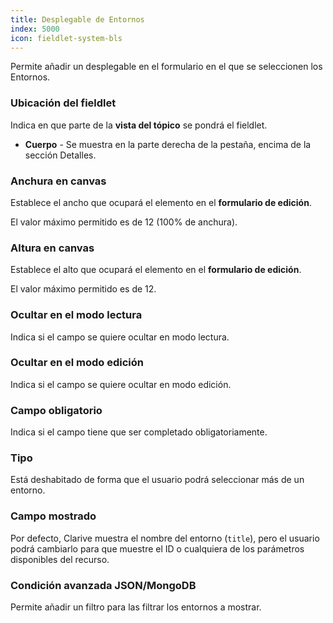 ```yaml
---
title: Desplegable de Entornos
index: 5000
icon: fieldlet-system-bls
---
```


Permite añadir un desplegable en el formulario en el que se seleccionen los Entornos.

### Ubicación del fieldlet

Indica en que parte de la **vista del tópico** se pondrá el fieldlet.

- **Cuerpo** - Se muestra en la parte derecha de la pestaña, encima de la sección Detalles.

### Anchura en canvas

Establece el ancho que ocupará el elemento en el **formulario de edición**.

El valor máximo permitido es de 12 (100% de anchura).

### Altura en canvas

Establece el alto que ocupará el elemento en el **formulario de edición**.

El valor máximo permitido es de 12.

### Ocultar en el modo lectura

Indica si el campo se quiere ocultar en modo lectura.

### Ocultar en el modo edición

Indica si el campo se quiere ocultar en modo edición.

### Campo obligatorio

Indica si el campo tiene que ser completado obligatoriamente.

### Tipo

Está deshabitado de forma que el usuario podrá seleccionar más de un entorno.

### Campo mostrado

Por defecto, Clarive muestra el nombre del entorno (`title`), pero el usuario podrá cambiarlo para que muestre el ID
o cualquiera de los parámetros disponibles del recurso.

### Condición avanzada JSON/MongoDB

Permite añadir un filtro para las filtrar los entornos a mostrar.
